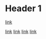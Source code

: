 # Header 1

[link](../a.md)

[link](../a.md#html-tag)
[link](../a.md#formula) [link](../a.md#Formula) [link](../b.md)
